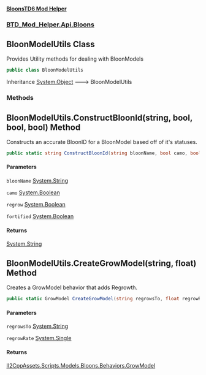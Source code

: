 #### [BloonsTD6 Mod Helper](README.md 'README')
### [BTD_Mod_Helper.Api.Bloons](README.md#BTD_Mod_Helper.Api.Bloons 'BTD_Mod_Helper.Api.Bloons')

## BloonModelUtils Class

Provides Utility methods for dealing with BloonModels

```csharp
public class BloonModelUtils
```

Inheritance [System.Object](https://docs.microsoft.com/en-us/dotnet/api/System.Object 'System.Object') &#129106; BloonModelUtils
### Methods

<a name='BTD_Mod_Helper.Api.Bloons.BloonModelUtils.ConstructBloonId(string,bool,bool,bool)'></a>

## BloonModelUtils.ConstructBloonId(string, bool, bool, bool) Method

Constructs an accurate BloonID for a BloonModel based off of it's statuses.

```csharp
public static string ConstructBloonId(string bloonName, bool camo, bool regrow, bool fortified);
```
#### Parameters

<a name='BTD_Mod_Helper.Api.Bloons.BloonModelUtils.ConstructBloonId(string,bool,bool,bool).bloonName'></a>

`bloonName` [System.String](https://docs.microsoft.com/en-us/dotnet/api/System.String 'System.String')

<a name='BTD_Mod_Helper.Api.Bloons.BloonModelUtils.ConstructBloonId(string,bool,bool,bool).camo'></a>

`camo` [System.Boolean](https://docs.microsoft.com/en-us/dotnet/api/System.Boolean 'System.Boolean')

<a name='BTD_Mod_Helper.Api.Bloons.BloonModelUtils.ConstructBloonId(string,bool,bool,bool).regrow'></a>

`regrow` [System.Boolean](https://docs.microsoft.com/en-us/dotnet/api/System.Boolean 'System.Boolean')

<a name='BTD_Mod_Helper.Api.Bloons.BloonModelUtils.ConstructBloonId(string,bool,bool,bool).fortified'></a>

`fortified` [System.Boolean](https://docs.microsoft.com/en-us/dotnet/api/System.Boolean 'System.Boolean')

#### Returns
[System.String](https://docs.microsoft.com/en-us/dotnet/api/System.String 'System.String')

<a name='BTD_Mod_Helper.Api.Bloons.BloonModelUtils.CreateGrowModel(string,float)'></a>

## BloonModelUtils.CreateGrowModel(string, float) Method

Creates a GrowModel behavior that adds Regrowth.

```csharp
public static GrowModel CreateGrowModel(string regrowsTo, float regrowRate);
```
#### Parameters

<a name='BTD_Mod_Helper.Api.Bloons.BloonModelUtils.CreateGrowModel(string,float).regrowsTo'></a>

`regrowsTo` [System.String](https://docs.microsoft.com/en-us/dotnet/api/System.String 'System.String')

<a name='BTD_Mod_Helper.Api.Bloons.BloonModelUtils.CreateGrowModel(string,float).regrowRate'></a>

`regrowRate` [System.Single](https://docs.microsoft.com/en-us/dotnet/api/System.Single 'System.Single')

#### Returns
[Il2CppAssets.Scripts.Models.Bloons.Behaviors.GrowModel](https://docs.microsoft.com/en-us/dotnet/api/Il2CppAssets.Scripts.Models.Bloons.Behaviors.GrowModel 'Il2CppAssets.Scripts.Models.Bloons.Behaviors.GrowModel')